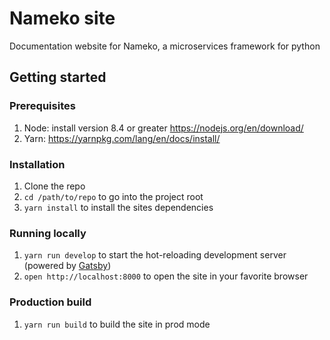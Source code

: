 # Nameko site

Documentation website for Nameko, a microservices framework for python

## Getting started

### Prerequisites

1. Node: install version 8.4 or greater https://nodejs.org/en/download/
1. Yarn: https://yarnpkg.com/lang/en/docs/install/

### Installation

1. Clone the repo
1. `cd /path/to/repo` to go into the project root
1. `yarn install` to install the sites dependencies

### Running locally

1. `yarn run develop` to start the hot-reloading development server (powered by [Gatsby](https://www.gatsbyjs.org))
1. `open http://localhost:8000` to open the site in your favorite browser

### Production build
1. `yarn run build` to build the site in prod mode